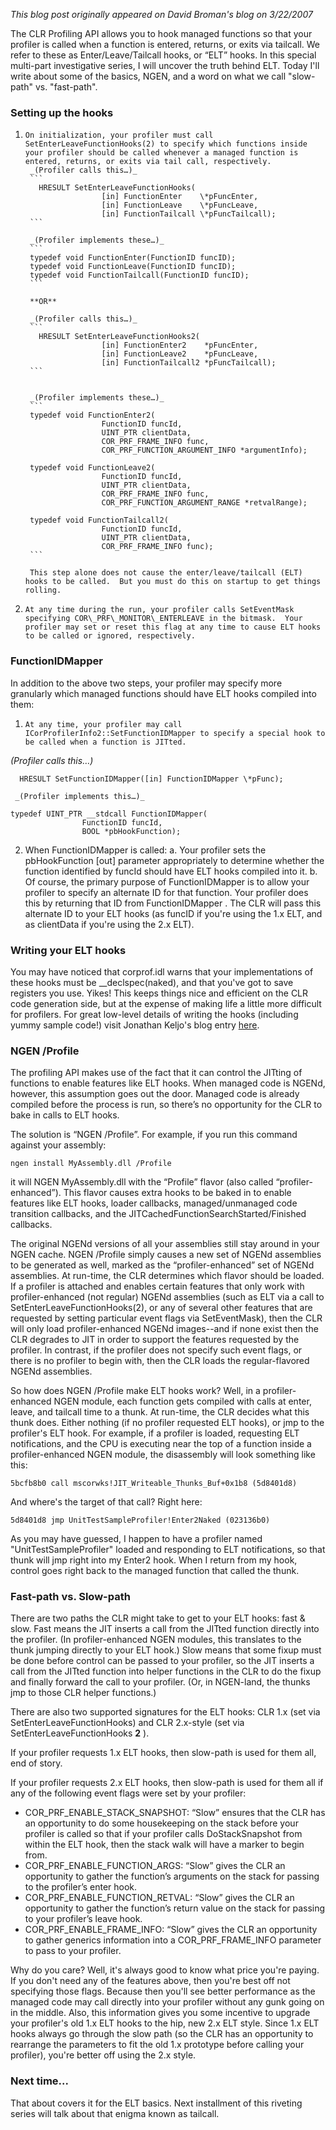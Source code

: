 *This blog post originally appeared on David Broman's blog on 3/22/2007*


The CLR Profiling API allows you to hook managed functions so that your profiler is called when a function is entered, returns, or exits via tailcall. We refer to these as Enter/Leave/Tailcall hooks, or “ELT” hooks. In this special multi-part investigative series, I will uncover the truth behind ELT. Today I'll write about some of the basics, NGEN, and a word on what we call "slow-path" vs. "fast-path".

### Setting up the hooks

1.     On initialization, your profiler must call SetEnterLeaveFunctionHooks(2) to specify which functions inside your profiler should be called whenever a managed function is entered, returns, or exits via tail call, respectively.
        _(Profiler calls this…)_
        ```
          HRESULT SetEnterLeaveFunctionHooks(
                        [in] FunctionEnter    \*pFuncEnter,
                        [in] FunctionLeave    \*pFuncLeave,
                        [in] FunctionTailcall \*pFuncTailcall);
        ```
         
        _(Profiler implements these…)_
        ```
        typedef void FunctionEnter(FunctionID funcID);
        typedef void FunctionLeave(FunctionID funcID);
        typedef void FunctionTailcall(FunctionID funcID);
        ```

        **OR**

        _(Profiler calls this…)_
        ```
          HRESULT SetEnterLeaveFunctionHooks2(
                        [in] FunctionEnter2    *pFuncEnter,
                        [in] FunctionLeave2    *pFuncLeave,
                        [in] FunctionTailcall2 *pFuncTailcall);
        ```
         

        _(Profiler implements these…)_
        ```
        typedef void FunctionEnter2(
                        FunctionID funcId,
                        UINT_PTR clientData,
                        COR_PRF_FRAME_INFO func,
                        COR_PRF_FUNCTION_ARGUMENT_INFO *argumentInfo);

        typedef void FunctionLeave2(
                        FunctionID funcId,
                        UINT_PTR clientData,
                        COR_PRF_FRAME_INFO func,
                        COR_PRF_FUNCTION_ARGUMENT_RANGE *retvalRange);

        typedef void FunctionTailcall2(
                        FunctionID funcId,
                        UINT_PTR clientData,
                        COR_PRF_FRAME_INFO func);
        ```

        This step alone does not cause the enter/leave/tailcall (ELT) hooks to be called.  But you must do this on startup to get things rolling.

2.     At any time during the run, your profiler calls SetEventMask specifying COR\_PRF\_MONITOR\_ENTERLEAVE in the bitmask.  Your profiler may set or reset this flag at any time to cause ELT hooks to be called or ignored, respectively.

### FunctionIDMapper

In addition to the above two steps, your profiler may specify more granularly which managed functions should have ELT hooks compiled into them:

1.     At any time, your profiler may call ICorProfilerInfo2::SetFunctionIDMapper to specify a special hook to be called when a function is JITted.

_(Profiler calls this…)_
```
  HRESULT SetFunctionIDMapper([in] FunctionIDMapper \*pFunc);
```
 

     _(Profiler implements this…)_
```
typedef UINT_PTR __stdcall FunctionIDMapper(
                FunctionID funcId,
                BOOL *pbHookFunction);
```
 

2. When FunctionIDMapper is called:
    a. Your profiler sets the pbHookFunction [out] parameter appropriately to determine whether the function identified by funcId should have ELT hooks compiled into it.
    b. Of course, the primary purpose of FunctionIDMapper is to allow your profiler to specify an alternate ID for that function.  Your profiler does this by returning that ID from FunctionIDMapper .  The CLR will pass this alternate ID to your ELT hooks (as funcID if you're using the 1.x ELT, and as clientData if you're using the 2.x ELT).

### Writing your ELT hooks

You may have noticed that corprof.idl warns that your implementations of these hooks must be \_\_declspec(naked), and that you've got to save registers you use. Yikes! This keeps things nice and efficient on the CLR code generation side, but at the expense of making life a little more difficult for profilers. For great low-level details of writing the hooks (including yummy sample code!) visit Jonathan Keljo's blog entry [here](http://blogs.msdn.com/jkeljo/archive/2005/08/11/450506.aspx).

### NGEN /Profile

The profiling API makes use of the fact that it can control the JITting of functions to enable features like ELT hooks. When managed code is NGENd, however, this assumption goes out the door. Managed code is already compiled before the process is run, so there’s no opportunity for the CLR to bake in calls to ELT hooks.

The solution is “NGEN /Profile”. For example, if you run this command against your assembly:

`ngen install MyAssembly.dll /Profile`

 

it will NGEN MyAssembly.dll with the “Profile” flavor (also called “profiler-enhanced”). This flavor causes extra hooks to be baked in to enable features like ELT hooks, loader callbacks, managed/unmanaged code transition callbacks, and the JITCachedFunctionSearchStarted/Finished callbacks.

The original NGENd versions of all your assemblies still stay around in your NGEN cache. NGEN /Profile simply causes a new set of NGENd assemblies to be generated as well, marked as the “profiler-enhanced” set of NGENd assemblies. At run-time, the CLR determines which flavor should be loaded. If a profiler is attached and enables certain features that only work with profiler-enhanced (not regular) NGENd assemblies (such as ELT via a call to SetEnterLeaveFunctionHooks(2), or any of several other features that are requested by setting particular event flags via SetEventMask), then the CLR will only load profiler-enhanced NGENd images--and if none exist then the CLR degrades to JIT in order to support the features requested by the profiler. In contrast, if the profiler does not specify such event flags, or there is no profiler to begin with, then the CLR loads the regular-flavored NGENd assemblies.

So how does NGEN /Profile make ELT hooks work? Well, in a profiler-enhanced NGEN module, each function gets compiled with calls at enter, leave, and tailcall time to a thunk. At run-time, the CLR decides what this thunk does. Either nothing (if no profiler requested ELT hooks), or jmp to the profiler's ELT hook. For example, if a profiler is loaded, requesting ELT notifications, and the CPU is executing near the top of a function inside a profiler-enhanced NGEN module, the disassembly will look something like this:

  `5bcfb8b0 call mscorwks!JIT_Writeable_Thunks_Buf+0x1b8 (5d8401d8)`

And where's the target of that call? Right here:

  `5d8401d8 jmp UnitTestSampleProfiler!Enter2Naked (023136b0)`

As you may have guessed, I happen to have a profiler named "UnitTestSampleProfiler" loaded and responding to ELT notifications, so that thunk will jmp right into my Enter2 hook. When I return from my hook, control goes right back to the managed function that called the thunk.

### Fast-path vs. Slow-path

There are two paths the CLR might take to get to your ELT hooks: fast & slow.  Fast means the JIT inserts a call from the JITted function directly into the profiler. (In profiler-enhanced NGEN modules, this translates to the thunk jumping directly to your ELT hook.) Slow means that some fixup must be done before control can be passed to your profiler, so the JIT inserts a call from the JITted function into helper functions in the CLR to do the fixup and finally forward the call to your profiler. (Or, in NGEN-land, the thunks jmp to those CLR helper functions.)

There are also two supported signatures for the ELT hooks: CLR 1.x (set via SetEnterLeaveFunctionHooks) and CLR 2.x-style (set via SetEnterLeaveFunctionHooks **2** ).

If your profiler requests 1.x ELT hooks, then slow-path is used for them all, end of story.

If your profiler requests 2.x ELT hooks, then slow-path is used for them all if any of the following event flags were set by your profiler:

- COR\_PRF\_ENABLE\_STACK\_SNAPSHOT:  “Slow” ensures that the CLR has an opportunity to do some housekeeping on the stack before your profiler is called so that if your profiler calls DoStackSnapshot from within the ELT hook, then the stack walk will have a marker to begin from.
- COR\_PRF\_ENABLE\_FUNCTION\_ARGS: “Slow” gives the CLR an opportunity to gather the function’s arguments on the stack for passing to the profiler’s enter hook.
- COR\_PRF\_ENABLE\_FUNCTION\_RETVAL: “Slow” gives the CLR an opportunity to gather the function’s return value on the stack for passing to your profiler’s leave hook.
- COR\_PRF\_ENABLE\_FRAME\_INFO: “Slow” gives the CLR an opportunity to gather generics information into a COR\_PRF\_FRAME\_INFO parameter to pass to your profiler.

Why do you care? Well, it's always good to know what price you're paying. If you don't need any of the features above, then you're best off not specifying those flags. Because then you'll see better performance as the managed code may call directly into your profiler without any gunk going on in the middle. Also, this information gives you some incentive to upgrade your profiler's old 1.x ELT hooks to the hip, new 2.x ELT style. Since 1.x ELT hooks always go through the slow path (so the CLR has an opportunity to rearrange the parameters to fit the old 1.x prototype before calling your profiler), you're better off using the 2.x style.

### Next time...

That about covers it for the ELT basics. Next installment of this riveting series will talk about that enigma known as tailcall.

